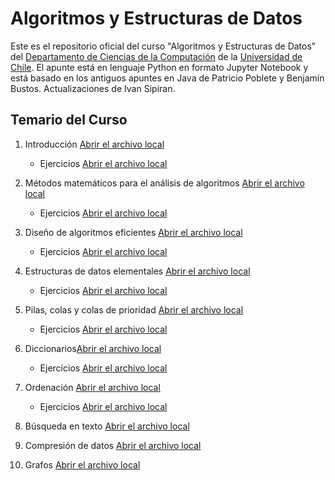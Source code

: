 # Algoritmos y Estructuras de Datos

Este es el repositorio oficial del curso "Algoritmos y Estructuras de Datos" del [Departamento de Ciencias de la Computación](http://www.dcc.uchile.cl) de la [Universidad de Chile](http://www.uchile.cl).  El apunte está en lenguaje Python en formato Jupyter Notebook y está basado en los antiguos apuntes en Java de Patricio Poblete y Benjamín Bustos. Actualizaciones de Ivan Sipiran.

## Temario del Curso

  1. Introducción [Abrir el archivo local](01_Introduccion.ipynb)

      - Ejercicios [Abrir el archivo local](Ejercicios/01_Ejercicios.ipynb)

  2. Métodos matemáticos para el análisis de algoritmos [Abrir el archivo local](02_Metodos_Matematicos_para_el_Analisis_de_Algoritmos.ipynb)

      - Ejercicios [Abrir el archivo local](Ejercicios/02_Ejercicios.ipynb)

  3. Diseño de algoritmos eficientes [Abrir el archivo local](03_Diseño_de_Algoritmos_eficientes.ipynb)

      - Ejercicios [Abrir el archivo local](Ejercicios/03_Ejercicios.ipynb)

  4. Estructuras de datos elementales [Abrir el archivo local](04_Estructuras_de_Datos_Elementales.ipynb)

      - Ejercicios [Abrir el archivo local](Ejercicios/04_Ejercicios.ipynb)

  5. Pilas, colas y colas de prioridad [Abrir el archivo local](05_Pilas_Colas_y_Colas_de_Prioridad.ipynb)

      - Ejercicios [Abrir el archivo local](Ejercicios/05_Ejercicios.ipynb)

  6. Diccionarios[Abrir el archivo local](06_Diccionarios.ipynb)

      - Ejercicios [Abrir el archivo local](Ejercicios/06_Ejercicios.ipynb)

  7. Ordenación [Abrir el archivo local](07_Ordenacion.ipynb)

      - Ejercicios [Abrir el archivo local](Ejercicios/07_Ejercicios.ipynb)

  8. Búsqueda en texto [Abrir el archivo local](08_Busqueda_en_Texto.ipynb)

  9. Compresión de datos  [Abrir el archivo local](09_Compresion_de_Datos.ipynb)

  10. Grafos [Abrir el archivo local](10_Grafos.ipynb)
